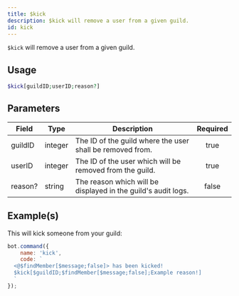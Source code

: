 ```yaml
---
title: $kick
description: $kick will remove a user from a given guild.
id: kick
---
```


`$kick` will remove a user from a given guild.

## Usage

```php
$kick[guildID;userID;reason?]
```

## Parameters

| Field   | Type    | Description                                                   | Required |
| ------- | ------- | ------------------------------------------------------------- | :------: |
| guildID | integer | The ID of the guild where the user shall be removed from.     |   true   |
| userID  | integer | The ID of the user which will be removed from the guild.      |   true   |
| reason? | string  | The reason which will be displayed in the guild's audit logs. |  false   |

## Example(s)

This will kick someone from your guild:

```javascript
bot.command({
    name: 'kick',
    code: `
  <@$findMember[$message;false]> has been kicked!
  $kick[$guildID;$findMember[$message;false];Example reason!]
  `
});
```
